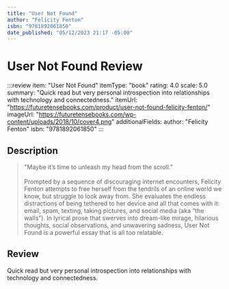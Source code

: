 ```yaml
---
title: "User Not Found"
author: "Felicity Fenton"
isbn: "9781892061850"
date_published: "05/12/2023 21:17 -05:00"
---
```


# User Not Found Review

:::review
item: "User Not Found"
itemType: "book"
rating: 4.0
scale: 5.0
summary: "Quick read but very personal introspection into relationships with technology and connectedness."
itemUrl: "https://futuretensebooks.com/product/user-not-found-felicity-fenton/"
imageUrl: "https://futuretensebooks.com/wp-content/uploads/2018/10/cover4.png"
additionalFields:
  author: "Felicity Fenton"
  isbn: "9781892061850"
:::

## Description

> "Maybe it’s time to unleash my head from the scroll.”  
> <br>
> Prompted by a sequence of discouraging internet encounters, Felicity Fenton attempts to free herself from the tendrils of an online world we know, but struggle to look away from. She evaluates the endless distractions of being tethered to her device and all that comes with it: email, spam, texting, taking pictures, and social media (aka “the walls”). In lyrical prose that swerves into dream-like mirage, hilarious thoughts, social observations, and unwavering sadness, User Not Found is a powerful essay that is all too relatable.  

## Review

Quick read but very personal introspection into relationships with technology and connectedness.

